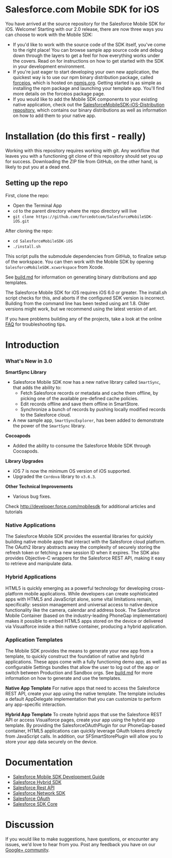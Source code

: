 # Salesforce.com Mobile SDK for iOS

You have arrived at the source repository for the Salesforce Mobile SDK for iOS.  Welcome!  Starting with our 2.0 release, there are now three ways you can choose to work with the Mobile SDK:

- If you'd like to work with the source code of the SDK itself, you've come to the right place!  You can browse sample app source code and debug down through the layers to get a feel for how everything works under the covers.  Read on for instructions on how to get started with the SDK in your development environment.
- If you're just eager to start developing your own new application, the quickest way is to use our npm binary distribution package, called [forceios](https://npmjs.org/package/forceios), which is hosted on [npmjs.org](https://npmjs.org/).  Getting started is as simple as installing the npm package and launching your template app.  You'll find more details on the forceios package page.
- If you would like to add the Mobile SDK components to your existing native application, check out the [SalesforceMobileSDK-iOS-Distribution repository](https://github.com/forcedotcom/SalesforceMobileSDK-iOS-Distribution), which contains our binary distributions as well as information on how to add them to your native app.

Installation (do this first - really)
==
Working with this repository requires working with git.  Any workflow that leaves you with a functioning git clone of this repository should set you up for success.  Downloading the ZIP file from GitHub, on the other hand, is likely to put you at a dead end.

## Setting up the repo
First, clone the repo:

- Open the Terminal App
- `cd` to the parent directory where the repo directory will live
- `git clone https://github.com/forcedotcom/SalesforceMobileSDK-iOS.git`

After cloning the repo:

- `cd SalesforceMobileSDK-iOS`
- `./install.sh`

This script pulls the submodule dependencies from GitHub, to finalize setup of the workspace.  You can then work with the Mobile SDK by opening `SalesforceMobileSDK.xcworkspace` from Xcode.

See [build.md](build.md) for information on generating binary distributions and app templates.

The Salesforce Mobile SDK for iOS requires iOS 6.0 or greater.  The install.sh script checks for this, and aborts if the configured SDK version is incorrect.  Building from the command line has been tested using ant 1.8.  Older versions might work, but we recommend using the latest version of ant.

If you have problems building any of the projects, take a look at the online [FAQ](https://github.com/forcedotcom/SalesforceMobileSDK-iOS/wiki/FAQ) for troubleshooting tips.

Introduction
==

### What's New in 3.0

**SmartSync Library**
- Salesforce Mobile SDK now has a new native library called `SmartSync`, that adds the ability to:
	- Fetch Salesforce records or metadata and cache them offline, by picking one of the available pre-defined cache policies.
	- Edit records offline and save them offline in SmartStore.
	- Synchronize a bunch of records by pushing locally modified records to the Salesforce cloud.
- A new sample app, `SmartSyncExplorer`, has been added to demonstrate the power of the `SmartSync` library.

**Cocoapods**
- Added the ability to consume the Salesforce Mobile SDK through Cocoapods.

**Library Upgrades**
- iOS 7 is now the minimum OS version of iOS supported.
- Upgraded the `Cordova` library to `v3.6.3`.

**Other Technical Improvements**
- Various bug fixes.

Check http://developer.force.com/mobilesdk for additional articles and tutorials

### Native Applications
The Salesforce Mobile SDK provides the essential libraries for quickly building native mobile apps that interact with the Salesforce cloud platform. The OAuth2 library abstracts away the complexity of securely storing the refresh token or fetching a new session ID when it expires. The SDK also provides Objective-C wrappers for the Salesforce REST API, making it easy to retrieve and manipulate data.

### Hybrid Applications
HTML5 is quickly emerging as a powerful technology for developing cross-platform mobile applications. While developers can create sophisticated apps with HTML5 and JavaScript alone, some vital limitations remain, specifically: session management and universal access to native device functionality like the camera, calendar and address book. The Salesforce Mobile Container (based on the industry-leading PhoneGap implementation) makes it possible to embed HTML5 apps stored on the device or delivered via Visualforce inside a thin native container, producing a hybrid application.

### Application Templates
The Mobile SDK provides the means to generate your new app from a template, to quickly construct the foundation of native and hybrid applications.  These apps come with a fully functioning demo app, as well as configurable Settings bundles that allow the user to log out of the app or switch between Production and Sandbox orgs.  See [build.md](build.md) for more information on how to generate and use the templates.

**Native App Template**
For native apps that need to access the Salesforce REST API, create your app using the native template.  The template includes a default AppDelegate implementation that you can customize to perform any app-specific interaction.

**Hybrid App Template**
To create hybrid apps that use the Salesforce REST API or access Visualforce pages, create your app using the hybrid app template. By providing the SalesforceOAuthPlugin for our PhoneGap-based container, HTML5 applications can quickly leverage OAuth tokens directly from JavaScript calls.  In addition, our SFSmartStorePlugin will allow you to store your app data securely on the device.

Documentation
==

* [Salesforce Mobile SDK Development Guide](https://github.com/forcedotcom/SalesforceMobileSDK-Shared/blob/master/doc/mobile_sdk.pdf?raw=true)
* [Salesforce Hybrid SDK](http://forcedotcom.github.io/SalesforceMobileSDK-iOS/Documentation/SalesforceHybridSDK/html/index.html)
* [Salesforce Rest API](http://forcedotcom.github.io/SalesforceMobileSDK-iOS/Documentation/SalesforceRestAPI/html/index.html)
* [Salesforce Network SDK](http://forcedotcom.github.io/SalesforceMobileSDK-iOS/Documentation/SalesforceNetworkSDK/html/index.html)
* [Salesforce OAuth](http://forcedotcom.github.io/SalesforceMobileSDK-iOS/Documentation/SalesforceOAuth/html/index.html)
* [Salesforce SDK Core](http://forcedotcom.github.io/SalesforceMobileSDK-iOS/Documentation/SalesforceSDKCore/html/index.html)


Discussion
==

If you would like to make suggestions, have questions, or encounter any issues, we'd love to hear from you. Post any feedback you have on our [Google+ community](https://plus.google.com/communities/114225252149514546445).
